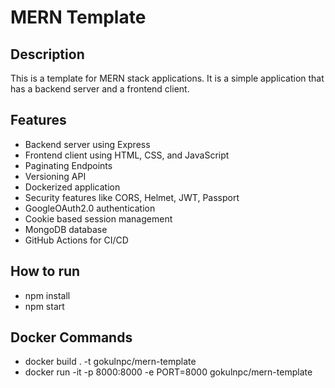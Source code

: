 # MERN Template

## Description
This is a template for MERN stack applications. It is a simple application that has a backend server and a frontend client. 

## Features
- Backend server using Express
- Frontend client using HTML, CSS, and JavaScript
- Paginating Endpoints
- Versioning API
- Dockerized application
- Security features like CORS, Helmet, JWT, Passport
- GoogleOAuth2.0 authentication
- Cookie based session management
- MongoDB database
- GitHub Actions for CI/CD

## How to run
- npm install
- npm start 

## Docker Commands
- docker build . -t gokulnpc/mern-template
- docker run -it -p 8000:8000 -e PORT=8000 gokulnpc/mern-template